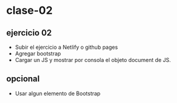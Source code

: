 # clase-02

## ejercicio 02
* Subir el ejercicio a Netlify o github pages
* Agregar bootstrap
* Cargar un JS y mostrar por consola el objeto document de JS.

## opcional
* Usar algun elemento de Bootstrap